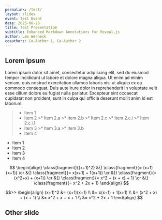 ```yaml
---
permalink: /test/
layout: slides
event: Test Event
date: 2025-06-26
title: Test Presentation
subtitle: Enhanced Markdown Annotations for Reveal.js
author: Leo Werneck
coauthors: Co-Author 1, Co-Author 2
---
```


## Lorem ipsum

Lorem ipsum dolor sit amet, consectetur adipiscing elit, sed do eiusmod tempor incididunt ut labore et dolore magna aliqua. Ut enim ad minim veniam, quis nostrud exercitation ullamco laboris nisi ut aliquip ex ea commodo consequat. Duis aute irure dolor in reprehenderit in voluptate velit esse cillum dolore eu fugiat nulla pariatur. Excepteur sint occaecat cupidatat non proident, sunt in culpa qui officia deserunt mollit anim id est laborum.

<!--s-->

>* Item 1
>* Item 2
    >* Item 2.a
    >* Item 2.b
    >* Item 2.c
        >* Item 2.c.i
            >* Item 2.c.i.1
>* Item 3
    >* Item 3.a
    >* Item 3.b
>* Item 4

<!--s-->

* Item 1
* Item 2
* Item 3
* Item 4

<!--s-->

$$
\begin{align}
  \class{fragment}{(x+1)^2}
    &{} \class{fragment}{= (x+1)(x+1)}         \cr
    &{} \class{fragment}{= x(x+1) + 1(x+1)}    \cr
    &{} \class{fragment}{= (x^2+x) + (x+1)}    \cr
    &{} \class{fragment}{= x^2 + (x + x) + 1}  \cr
    &{} \class{fragment}{= x^2 + 2x + 1}
\end{align}
$$

<!--s-->

$$>>
\begin{align}
(x+1)^2
  &= (x+1)(x+1) \\
  &= x(x+1) + 1(x+1) \\
  &= (x^2 + x) + (x + 1) \\
  &= x^2 + x + x + 1 \\
  &= x^2 + 2x + 1
\end{align}
$$

<!--s-->

## Other slide
